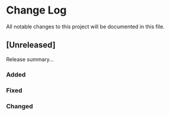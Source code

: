 # Change Log
All notable changes to this project will be documented in this file.

## [Unreleased]

Release summary...

### Added

### Fixed

### Changed
